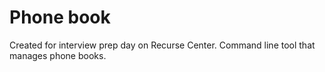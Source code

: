 # Phone book

Created for interview prep day on Recurse Center.
Command line tool that manages phone books.
